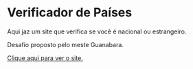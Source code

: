 <h1>Verificador de Países</h1>

<p>Aqui jaz um site que verifica se você é nacional ou estrangeiro.</p>
<p>Desafio proposto pelo meste Guanabara.</p>

<a href="https://kaue-alves.github.io/pratica/index.html
">Clique aqui para ver o site.</a>
